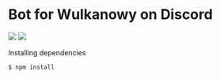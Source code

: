 # Bot for Wulkanowy on Discord

[![](https://img.shields.io/travis/com/wulkanowy/discord-bot.svg?style=for-the-badge)](https://travis-ci.com/wulkanowy/discord-bot)
[![](https://img.shields.io/discord/390889354199040011.svg?style=for-the-badge)](https://discord.gg/vccAQBr)

Installing dependencies

```shell
$ npm install
```

